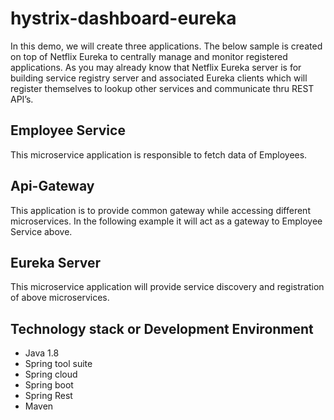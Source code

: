 # hystrix-dashboard-eureka

In this demo, we will create three applications. The below sample is created on top of Netflix Eureka to centrally manage and monitor registered applications. As you may already know that Netflix Eureka server is for building service registry server and associated Eureka clients which will register themselves to lookup other services and communicate thru REST API’s.

## Employee Service 
  This microservice application is responsible to fetch data of Employees.
## Api-Gateway
  This application is to provide common gateway while accessing different microservices. In the following example it will act as a gateway to Employee Service above.
## Eureka Server
  This microservice application will provide service discovery and registration of above microservices.
  
## Technology stack or Development Environment
- Java 1.8
- Spring tool suite
- Spring cloud
- Spring boot
- Spring Rest
- Maven

